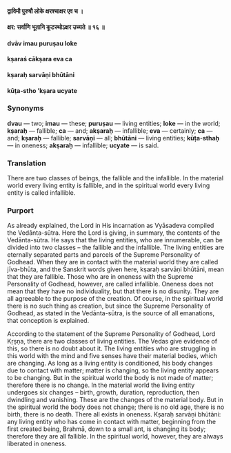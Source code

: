 #### द्वाविमौ पुरुषौ लोके क्षरश्चाक्षर एव च ।
#### क्षर: सर्वाणि भूतानि कूटस्थोऽक्षर उच्यते ॥ १६ ॥

#### dvāv imau puruṣau loke
#### kṣaraś cākṣara eva ca
#### kṣaraḥ sarvāṇi bhūtāni
#### kūṭa-stho ’kṣara ucyate

### Synonyms

**dvau** — two; **imau** — these; **puruṣau** — living entities; **loke** — in the world; **kṣaraḥ** — fallible; **ca** — and; **akṣaraḥ** — infallible; **eva** — certainly; **ca** — and; **kṣaraḥ** — fallible; **sarvāṇi** — all; **bhūtāni** — living entities; **kūṭa**-**sthaḥ** — in oneness; **akṣaraḥ** — infallible; **ucyate** — is said.

### Translation

There are two classes of beings, the fallible and the infallible. In the material world every living entity is fallible, and in the spiritual world every living entity is called infallible.

### Purport

As already explained, the Lord in His incarnation as Vyāsadeva compiled the Vedānta-sūtra. Here the Lord is giving, in summary, the contents of the Vedānta-sūtra. He says that the living entities, who are innumerable, can be divided into two classes – the fallible and the infallible. The living entities are eternally separated parts and parcels of the Supreme Personality of Godhead. When they are in contact with the material world they are called jīva-bhūta, and the Sanskrit words given here, kṣaraḥ sarvāṇi bhūtāni, mean that they are fallible. Those who are in oneness with the Supreme Personality of Godhead, however, are called infallible. Oneness does not mean that they have no individuality, but that there is no disunity. They are all agreeable to the purpose of the creation. Of course, in the spiritual world there is no such thing as creation, but since the Supreme Personality of Godhead, as stated in the Vedānta-sūtra, is the source of all emanations, that conception is explained.

According to the statement of the Supreme Personality of Godhead, Lord Kṛṣṇa, there are two classes of living entities. The Vedas give evidence of this, so there is no doubt about it. The living entities who are struggling in this world with the mind and five senses have their material bodies, which are changing. As long as a living entity is conditioned, his body changes due to contact with matter; matter is changing, so the living entity appears to be changing. But in the spiritual world the body is not made of matter; therefore there is no change. In the material world the living entity undergoes six changes – birth, growth, duration, reproduction, then dwindling and vanishing. These are the changes of the material body. But in the spiritual world the body does not change; there is no old age, there is no birth, there is no death. There all exists in oneness. Kṣaraḥ sarvāṇi bhūtāni: any living entity who has come in contact with matter, beginning from the first created being, Brahmā, down to a small ant, is changing its body; therefore they are all fallible. In the spiritual world, however, they are always liberated in oneness.